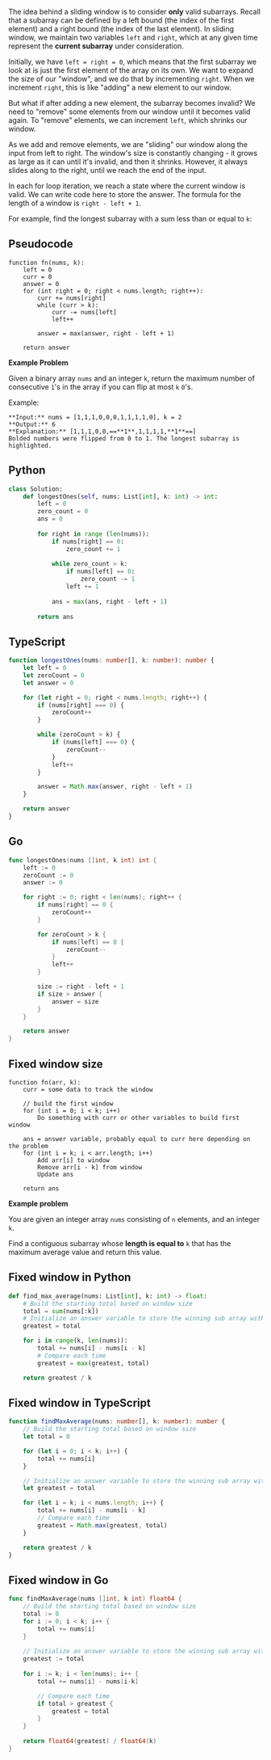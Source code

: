 The idea behind a sliding window is to consider **only** valid subarrays. Recall that a subarray can be defined by a left bound (the index of the first element) and a right bound (the index of the last element). In sliding window, we maintain two variables `left` and `right`, which at any given time represent the **current subarray** under consideration.

Initially, we have `left = right = 0`, which means that the first subarray we look at is just the first element of the array on its own. We want to expand the size of our "window", and we do that by incrementing `right`. When we increment `right`, this is like "adding" a new element to our window.

But what if after adding a new element, the subarray becomes invalid? We need to "remove" some elements from our window until it becomes valid again. To "remove" elements, we can increment `left`, which shrinks our window.

As we add and remove elements, we are "sliding" our window along the input from left to right. The window's size is constantly changing - it grows as large as it can until it's invalid, and then it shrinks. However, it always slides along to the right, until we reach the end of the input.

In each for loop iteration, we reach a state where the current window is valid. We can write code here to store the answer. The formula for the length of a window is `right - left + 1`.

For example, find the longest subarray with a sum less than or equal to `k`:

## Pseudocode

```
function fn(nums, k):
    left = 0
    curr = 0
    answer = 0
    for (int right = 0; right < nums.length; right++):
        curr += nums[right]
        while (curr > k):
            curr -= nums[left]
            left++

        answer = max(answer, right - left + 1)

    return answer
```

**Example Problem**

Given a binary array `nums` and an integer `k`, return the maximum number of consecutive `1`'s in the array if you can flip at most `k` `0`'s.

Example:

```
**Input:** nums = [1,1,1,0,0,0,1,1,1,1,0], k = 2
**Output:** 6
**Explanation:** [1,1,1,0,0,==**1**,1,1,1,1,**1**==]
Bolded numbers were flipped from 0 to 1. The longest subarray is highlighted.
```

## Python

```python
class Solution:
    def longestOnes(self, nums: List[int], k: int) -> int:
        left = 0
        zero_count = 0
        ans = 0
        
        for right in range (len(nums)):
            if nums[right] == 0:
                zero_count += 1
            
            while zero_count > k:
                if nums[left] == 0:
                    zero_count -= 1
                left += 1
            
            ans = max(ans, right - left + 1)
            
        return ans
```

## TypeScript

```typescript
function longestOnes(nums: number[], k: number): number {
    let left = 0
    let zeroCount = 0
    let answer = 0

    for (let right = 0; right < nums.length; right++) {
        if (nums[right] === 0) {
            zeroCount++
        }

        while (zeroCount > k) {
            if (nums[left] === 0) {
                zeroCount--
            }
            left++
        }

        answer = Math.max(answer, right - left + 1)
    }

    return answer
}
```

## Go

```go
func longestOnes(nums []int, k int) int {
    left := 0
    zeroCount := 0
    answer := 0

    for right := 0; right < len(nums); right++ {
        if nums[right] == 0 {
            zeroCount++
        }

        for zeroCount > k {
            if nums[left] == 0 {
                zeroCount--
            }
            left++
        }

        size := right - left + 1
        if size > answer {
            answer = size
        }
    }

    return answer
}
```

## Fixed window size

```
function fn(arr, k):
    curr = some data to track the window

    // build the first window
    for (int i = 0; i < k; i++)
        Do something with curr or other variables to build first window

    ans = answer variable, probably equal to curr here depending on the problem
    for (int i = k; i < arr.length; i++)
        Add arr[i] to window
        Remove arr[i - k] from window
        Update ans

    return ans
```

**Example problem**

You are given an integer array `nums` consisting of `n` elements, and an integer `k`.

Find a contiguous subarray whose **length is equal to** `k` that has the maximum average value and return this value.

## Fixed window in Python

```python
def find_max_average(nums: List[int], k: int) -> float:
    # Build the starting total based on window size
    total = sum(nums[:k])
    # Initialize an answer variable to store the winning sub array with each loop iteration
    greatest = total

    for i in range(k, len(nums)):
        total += nums[i] - nums[i - k]
        # Compare each time
        greatest = max(greatest, total)

    return greatest / k
```

## Fixed window in TypeScript

```typescript
function findMaxAverage(nums: number[], k: number): number {
    // Build the starting total based on window size
    let total = 0

    for (let i = 0; i < k; i++) {
        total += nums[i]
    }

    // Initialize an answer variable to store the winning sub array with each loop iteration
    let greatest = total

    for (let i = k; i < nums.length; i++) {
        total += nums[i] - nums[i - k]
        // Compare each time
        greatest = Math.max(greatest, total)
    }

    return greatest / k
}
```

## Fixed window in Go

```go
func findMaxAverage(nums []int, k int) float64 {
    // Build the starting total based on window size
    total := 0
    for i := 0; i < k; i++ {
        total += nums[i]
    }
    
    // Initialize an answer variable to store the winning sub array with each loop iteration
    greatest := total
    
    for i := k; i < len(nums); i++ {
        total += nums[i] - nums[i-k]

        // Compare each time
        if total > greatest {
            greatest = total
        }
    }
    
    return float64(greatest) / float64(k)
}
```





